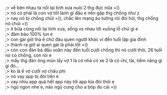 ;> về bên nhau ta nối lại tình xưa nuôi 2 thg đực nữa =))<br>
;> nó có phải là con vợ tốt lành gì đâu e nên gặp thg chồng như z<br>
;> nay nó bị chồng chửi =)), chắc lên mạng ảo tưởng ròi đòi hỏi, thg chồng nó chửi =))<br>
;> ít bữa cũng nối lại tình xưa, sống vs nhau tới xuống lỗ chứ gì e<br>
;> đảm bảo 100% lun e<br>
;> con gái giờ thà ế chứ đâu quen người khác vì đến tuổi lập gia đình<br>
;> thành ra giờ ai quen gái là phải tốt =))<br>
;> còn con đàn bà đầu xoăn này đến tuổi cưới chồng thì nó cưới thôi, 26 tuổi nó có chồng, con ròi e<br>
;> mấy thg đàn ông mún lấy vợ 1 là có nhà có xe 2 là có chí, tài, tiềm năng gì gì đó...<br>
;> ko là ế vợ cưới vợ châu phi<br>
;> nó vay app bị đòi tiền e<br>
;> vay nhìu app quá hết app này tới app kia đòi thôi e<br>
;> ngủ ngon nhe e, nào ngủ cung cho a bóp dú cái =))

